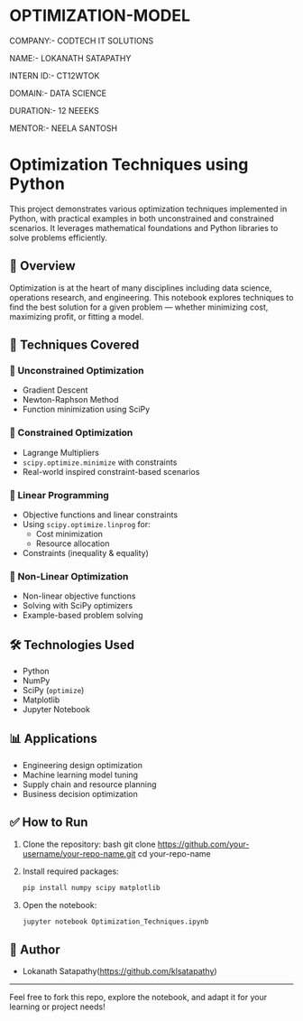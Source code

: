 # OPTIMIZATION-MODEL

COMPANY:- CODTECH IT SOLUTIONS

NAME:- LOKANATH SATAPATHY

INTERN ID:- CT12WTOK

DOMAIN:- DATA SCIENCE

DURATION:- 12 NEEEKS

MENTOR:- NEELA SANTOSH


# Optimization Techniques using Python

This project demonstrates various optimization techniques implemented in Python, with practical examples in both unconstrained and constrained scenarios. It leverages mathematical foundations and Python libraries to solve problems efficiently.

## 🚀 Overview

Optimization is at the heart of many disciplines including data science, operations research, and engineering. This notebook explores techniques to find the best solution for a given problem — whether minimizing cost, maximizing profit, or fitting a model.

## 📌 Techniques Covered

### 🔹 Unconstrained Optimization
- Gradient Descent
- Newton-Raphson Method
- Function minimization using SciPy

### 🔹 Constrained Optimization
- Lagrange Multipliers
- `scipy.optimize.minimize` with constraints
- Real-world inspired constraint-based scenarios

### 🔹 Linear Programming
- Objective functions and linear constraints
- Using `scipy.optimize.linprog` for:
  - Cost minimization
  - Resource allocation
- Constraints (inequality & equality)

### 🔹 Non-Linear Optimization
- Non-linear objective functions
- Solving with SciPy optimizers
- Example-based problem solving

## 🛠 Technologies Used

- Python
- NumPy
- SciPy (`optimize`)
- Matplotlib
- Jupyter Notebook

## 📊 Applications

- Engineering design optimization  
- Machine learning model tuning  
- Supply chain and resource planning  
- Business decision optimization  


## ✅ How to Run

1. Clone the repository:
   bash
   git clone https://github.com/your-username/your-repo-name.git
   cd your-repo-name


2. Install required packages:

   ```bash
   pip install numpy scipy matplotlib
   ```

3. Open the notebook:

   ```bash
   jupyter notebook Optimization_Techniques.ipynb
   ```

## 📌 Author

* Lokanath Satapathy(https://github.com/klsatapathy)

---

Feel free to fork this repo, explore the notebook, and adapt it for your learning or project needs!


